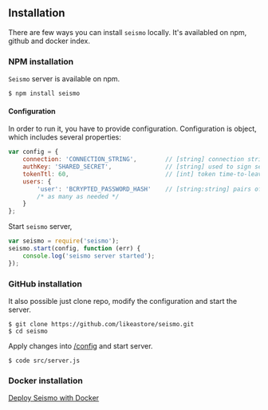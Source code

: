 ## Installation

There are few ways you can install `seismo` locally. It's availabled on npm, github and docker index.

### NPM installation

`Seismo` server is available on npm.

```
$ npm install seismo
```

#### Configuration

In order to run it, you have to provide configuration. Configuration is object, which includes several properties:

```js
var config = {
	connection: 'CONNECTION_STRING',		// [string] connection string to mongo
	authKey: 'SHARED_SECRET',				// [string] used to sign server tokens,
	tokenTtl: 60,							// [int] token time-to-leave in minutes, default is 60 (hour)
	users: {
		'user': 'BCRYPTED_PASSWORD_HASH'	// [string:string] pairs of user name and bcrypted passwords (IMPORTANT, bcrypt with 12 rounds must be used)
		/* as many as needed */
	}
};
```

Start `seismo` server,

```js
var seismo = require('seismo');
seismo.start(config, function (err) {
	console.log('seismo server started');
});
```

### GitHub installation

It also possible just clone repo, modify the configuration and start the server.

```
$ git clone https://github.com/likeastore/seismo.git
$ cd seismo
```

Apply changes into [/config](/config) and start server.

```
$ code src/server.js
```

### Docker installation

[Deploy Seismo with Docker](/docker.md)